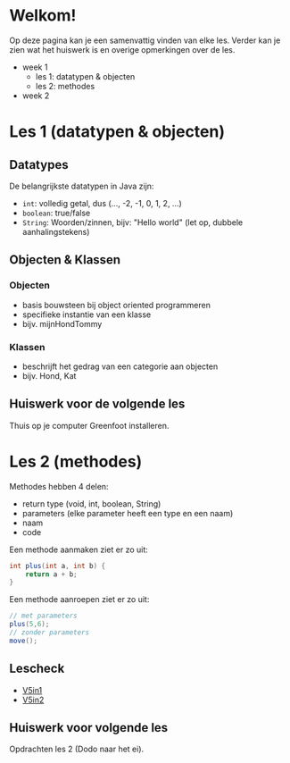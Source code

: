 # Welkom!

Op deze pagina kan je een samenvattig vinden van elke les. Verder kan je zien wat het huiswerk is en overige opmerkingen over de les.

- week 1
    - les 1: datatypen & objecten
    - les 2: methodes
- week 2

# Les 1 (datatypen & objecten)

## Datatypes
De belangrijkste datatypen in Java zijn:
- `int`: volledig getal, dus (..., -2, -1, 0, 1, 2, ...)
- `boolean`: true/false
- `String`: Woorden/zinnen, bijv: "Hello world" (let op, dubbele aanhalingstekens)

## Objecten & Klassen
### Objecten
- basis bouwsteen bij object oriented programmeren
- specifieke instantie van een klasse
- bijv. mijnHondTommy

### Klassen
- beschrijft het gedrag van een categorie aan objecten
- bijv. Hond, Kat

## Huiswerk voor de volgende les
Thuis op je computer Greenfoot installeren.

# Les 2 (methodes)

Methodes hebben 4 delen:
- return type (void, int, boolean, String)
- parameters (elke parameter heeft een type en een naam)
- naam
- code

Een methode aanmaken ziet er zo uit:

```java
int plus(int a, int b) {
    return a + b;
}
```

Een methode aanroepen ziet er zo uit:

```java
// met parameters
plus(5,6);
// zonder parameters
move();
```

## Lescheck
- [V5in1](https://forms.gle/LqQKoRQH184xmVwu8)
- [V5in2](https://forms.gle/Thsmugy1AgHyvMc99)

## Huiswerk voor volgende les
Opdrachten les 2 (Dodo naar het ei).